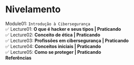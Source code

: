 # Nivelamento

Module01: `Introdução à Cibersegurança`  
✅ Lecture01: **O que é hacker e seus tipos | Praticando**  
✅ Lecture02: **Conceito de ética | Praticando**  
✅ Lecture03: **Profissões em cibersegurança | Praticando**  
✅ Lecture04: **Conceitos iniciais | Praticando**  
✅ Lecture05: **Como se proteger | Praticando**  
**Referências**  
